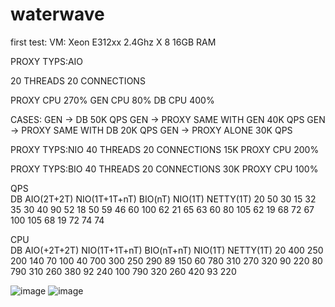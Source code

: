 # waterwave

first test:
VM: 
Xeon E312xx 2.4Ghz  X 8
16GB RAM

PROXY TYPS:AIO

20 THREADS
20 CONNECTIONS

PROXY CPU 270%
GEN CPU 80%
DB CPU 400%

CASES:
GEN -> DB					50K	QPS 
GEN -> PROXY SAME WITH GEN	40K	QPS
GEN -> PROXY SAME WITH DB	20K	QPS
GEN -> PROXY ALONE			30K	QPS


PROXY TYPS:NIO
40 THREADS
20 CONNECTIONS
15K
PROXY CPU 200%

PROXY TYPS:BIO
40 THREADS
20 CONNECTIONS
30K
PROXY CPU 100%



QPS						
	DB	AIO(2T+2T)	NIO(1T+1T+nT)	BIO(nT)	NIO(1T)	NETTY(1T)
20	50	30	15	32	35	30
40	90	52	18	50	59	46
60	100	62	21	65	63	60
80	105	62	19	68	72	67
100	105	68	19	72	74	74
						
						
						
						
CPU						
	DB	AIO(+2T+2T)	NIO(1T+1T+nT)	BIO(nT+nT)	NIO(1T)	NETTY(1T)
20	400	250	200	140	70	100
40	700	300	250	290	89	150
60	780	310	270	320	90	220
80	790	310	260	380	92	240
100	790	320	260	420	93	220



 ![image](https://github.com/psfu/waterwave/report/WW-QPS-201701.png)
 ![image](https://github.com/psfu/waterwave/report/WW-CPU-201701.png)


 

